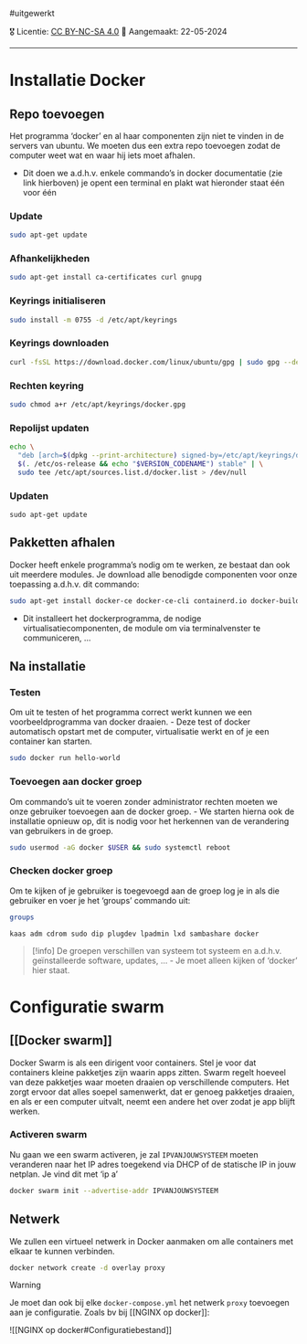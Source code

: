 #uitgewerkt 

🎖️ Licentie: [CC BY-NC-SA 4.0](https://creativecommons.org/licenses/by-nc-sa/4.0/)
📅 Aangemaakt: 22-05-2024

---
# Installatie Docker
## Repo toevoegen
Het programma ‘docker’ en al haar componenten zijn niet te vinden in de servers van ubuntu. We moeten dus een extra repo toevoegen zodat de computer weet wat en waar hij iets moet afhalen.
* Dit doen we a.d.h.v. enkele commando’s in docker documentatie (zie link hierboven) je opent een terminal en plakt wat hieronder staat één voor één 

### Update

``` Bash
sudo apt-get update
```

### Afhankelijkheden

``` Bash
sudo apt-get install ca-certificates curl gnupg
```

### Keyrings initialiseren

``` Bash
sudo install -m 0755 -d /etc/apt/keyrings
```

### Keyrings downloaden

``` Bash
curl -fsSL https://download.docker.com/linux/ubuntu/gpg | sudo gpg --dearmor -o /etc/apt/keyrings/docker.gpg
```

### Rechten keyring

``` Bash
sudo chmod a+r /etc/apt/keyrings/docker.gpg
```

### Repolijst updaten

``` Bash
echo \
  "deb [arch=$(dpkg --print-architecture) signed-by=/etc/apt/keyrings/docker.gpg] https://download.docker.com/linux/ubuntu \
  $(. /etc/os-release && echo "$VERSION_CODENAME") stable" | \
  sudo tee /etc/apt/sources.list.d/docker.list > /dev/null
```

### Updaten

``` Basj
sudo apt-get update
```

## Pakketten afhalen
Docker heeft enkele programma’s nodig om te werken, ze bestaat dan ook uit meerdere modules. Je download alle benodigde componenten voor onze toepassing a.d.h.v. dit commando:

``` Bash
sudo apt-get install docker-ce docker-ce-cli containerd.io docker-buildx-plugin docker-compose-plugin
```

* Dit installeert het dockerprogramma, de nodige virtualisatiecomponenten, de module om via terminalvenster te communiceren, …

## Na installatie
### Testen
Om uit te testen of het programma correct werkt kunnen we een voorbeeldprogramma van docker draaien. - Deze test of docker automatisch opstart met de computer, virtualisatie werkt en of je een container kan starten.

``` Bash
sudo docker run hello-world
```

### Toevoegen aan docker groep
Om commando’s uit te voeren zonder administrator rechten moeten we onze gebruiker toevoegen aan de docker groep. - We starten hierna ook de installatie opnieuw op, dit is nodig voor het herkennen van de verandering van gebruikers in de groep.

``` Bash
sudo usermod -aG docker $USER && sudo systemctl reboot
```

### Checken docker groep
Om te kijken of je gebruiker is toegevoegd aan de groep log je in als die gebruiker en voer je het ‘groups’ commando uit:

``` Bash
groups
```

``` Output
kaas adm cdrom sudo dip plugdev lpadmin lxd sambashare docker
```

> [!info]
> De groepen verschillen van systeem tot systeem en a.d.h.v. geïnstalleerde software, updates, … - Je moet alleen kijken of ‘docker’ hier staat.

# Configuratie swarm
## [[Docker swarm]]
Docker Swarm is als een dirigent voor containers. Stel je voor dat containers kleine pakketjes zijn waarin apps zitten. Swarm regelt hoeveel van deze pakketjes waar moeten draaien op verschillende computers. Het zorgt ervoor dat alles soepel samenwerkt, dat er genoeg pakketjes draaien, en als er een computer uitvalt, neemt een andere het over zodat je app blijft werken.

### Activeren swarm
Nu gaan we een swarm activeren, je zal `IPVANJOUWSYSTEEM` moeten veranderen naar het IP adres toegekend via DHCP of de statische IP in jouw netplan. Je vind dit met ‘ip a’

``` Bash
docker swarm init --advertise-addr IPVANJOUWSYSTEEM
```

## Netwerk
We zullen een virtueel netwerk in Docker aanmaken om alle containers met elkaar te kunnen verbinden.

``` Bash
docker network create -d overlay proxy
```

>[!warning]
>Je moet dan ook bij elke `docker-compose.yml` het netwerk `proxy` toevoegen aan je configuratie. Zoals bv bij [[NGINX op docker]]:
>
>![[NGINX op docker#Configuratiebestand]]